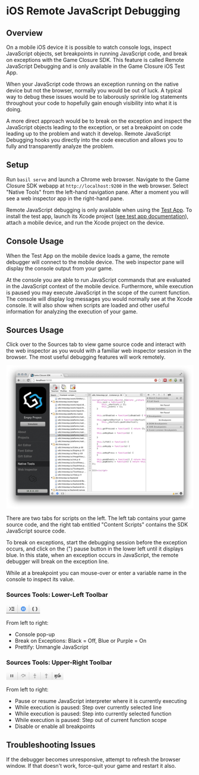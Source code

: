 # iOS Remote JavaScript Debugging

## Overview

On a mobile iOS device it is possible to watch console logs, inspect JavaScript objects, set breakpoints in running JavaScript code, and break on exceptions with the Game Closure SDK.  This feature is called Remote JavaScript Debugging and is only available in the Game Closure iOS Test App.

When your JavaScript code throws an exception running on the native device but not the browser, normally you would be out of luck.  A typical way to debug these issues would be to laborously sprinkle log statements throughout your code to hopefully gain enough visibility into what it is doing.

A more direct approach would be to break on the exception and inspect the JavaScript objects leading to the exception, or set a breakpoint on code leading up to the problem and watch it develop.  Remote JavaScript Debugging hooks you directly into the code execution and allows you to fully and transparently analyze the problem.

## Setup

Run `basil serve` and launch a Chrome web browser.  Navigate to the Game Closure SDK webapp at `http://localhost:9200` in the web browser.  Select "Native Tools" from the left-hand navigation pane.  After a moment you will see a web inspector app in the right-hand pane.

Remote JavaScript debugging is only available when using the [Test App](./ios-test-app.html).  To install the test app, launch its Xcode project ([see test app documentation](./ios-test-app.html)), attach a mobile device, and run the Xcode project on the device.

## Console Usage

When the Test App on the mobile device loads a game, the remote debugger will connect to the mobile device.  The web inspector pane will display the console output from your game.

At the console you are able to run JavaScript commands that are evaluated in the JavaScript context of the mobile device.  Furthermore, while execution is paused you may execute JavaScript in the scope of the current function.  The console will display log messages you would normally see at the Xcode console.  It will also show when scripts are loaded and other useful information for analyzing the execution of your game.

## Sources Usage

Click over to the Sources tab to view game source code and interact with the web inspector as you would with a familiar web inspector session in the browser.  The most useful debugging features will work remotely.

<img src="./assets/ios/ios-debugger.png"></img>

There are two tabs for scripts on the left.  The left tab contains your game source code, and the right tab entitled "Content Scripts" contains the SDK JavaScript source code.

To break on exceptions, start the debugging session before the exception occurs, and click on the (") pause button in the lower left until it displays blue.  In this state, when an exception occurs in JavaScript, the remote debugger will break on the exception line.

While at a breakpoint you can mouse-over or enter a variable name in the console to inspect its value.

### Sources Tools: Lower-Left Toolbar

<img src="./assets/ios/ios-debugger-left-tools.png"></img>

From left to right:

+ Console pop-up
+ Break on Exceptions: Black = Off, Blue or Purple = On
+ Prettify: Unmangle JavaScript

### Sources Tools: Upper-Right Toolbar

<img src="./assets/ios/ios-debugger-right-tools.png"></img>

From left to right:

+ Pause or resume JavaScript interpreter where it is currently executing
+ While execution is paused: Step over currently selected line
+ While execution is paused: Step into currently selected function
+ While execution is paused: Step out of current function scope
+ Disable or enable all breakpoints

## Troubleshooting Issues

If the debugger becomes unresponsive, attempt to refresh the browser window.  If that doesn't work, force-quit your game and restart it also.
